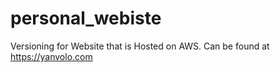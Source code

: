 # personal_webiste
Versioning for Website that is Hosted on AWS. Can be found at https://yanvolo.com
